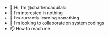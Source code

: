 - 👋 Hi, I’m @charliencaquilala
- 👀 I’m interested in nothing
- 🌱 I’m currently learning something
- 💞️ I’m looking to collaborate on system codings
- 📫 How to reach me 

<!---
charliencaquilala/charliencaquilala is a ✨ special ✨ repository because its `README.md` (this file) appears on your GitHub profile.
You can click the Preview link to take a look at your changes.
--->
